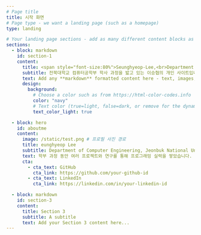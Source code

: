 ```yaml
---
# Page title
title: 시작 화면
# Page type - we want a landing page (such as a homepage)
type: landing

# Your landing page sections - add as many different content blocks as you like
sections:
  - block: markdown
    id: section-1
    content:
      title: <span style="font-size:80%">Seunghyeop-Lee,<br>Department of Computer Engineering,<br>Jeonbuk National University</span>
      subtitle: 전북대학교 컴퓨터공학부 학사 과정을 밟고 있는 이승협의 개인 사이트입니다.
      text: Add any **markdown** formatted content here - text, images, videos, galleries - and even HTML code!
      design:
        background:
          # Choose a color such as from https://html-color-codes.info
          color: "navy"
          # Text color (true=light, false=dark, or remove for the dynamic theme color).
          text_color_light: true

  - block: hero
    id: aboutme
    content:
      image: /static/test.png # 프로필 사진 경로
      title: eunghyeop Lee
      subtitle: Department of Computer Engineering, Jeonbuk National University
      text: 학부 과정 동안 여러 프로젝트와 연구를 통해 프로그래밍 실력을 쌓았습니다. GitHub 및 LinkedIn을 통해 더 많은 정보를 확인해보세요.
      cta:
        - cta_text: GitHub
          cta_link: https://github.com/your-github-id
        - cta_text: LinkedIn
          cta_link: https://linkedin.com/in/your-linkedin-id

  - block: markdown
    id: section-3
    content:
      title: Section 3
      subtitle: A subtitle
      text: Add your Section 3 content here...
---
```


